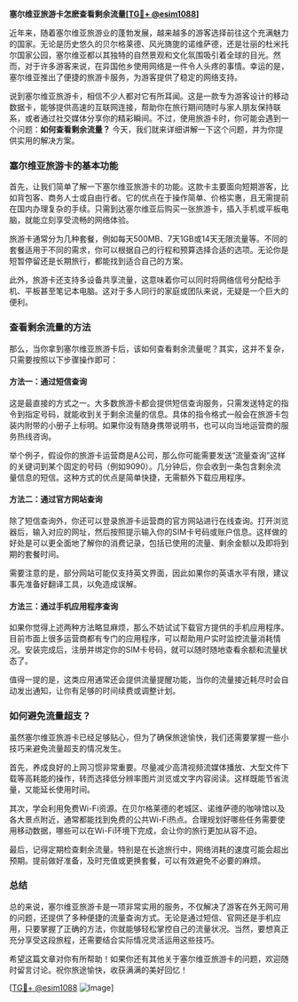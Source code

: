 **塞尔维亚旅游卡怎麽查看剩余流量[[TG💪+ @esim1088](https://t.me/s/esim1088)]**

近年来，随着塞尔维亚旅游业的蓬勃发展，越来越多的游客选择前往这个充满魅力的国家。无论是历史悠久的贝尔格莱德、风光旖旎的诺维萨德，还是壮丽的杜米托尔国家公园，塞尔维亚都以其独特的自然景观和文化氛围吸引着全球的目光。然而，对于许多游客来说，在异国他乡使用网络是一件令人头疼的事情。幸运的是，塞尔维亚推出了便捷的旅游卡服务，为游客提供了稳定的网络支持。

说到塞尔维亚旅游卡，相信不少人都对它有所耳闻。这是一款专为游客设计的移动数据卡，能够提供高速的互联网连接，帮助你在旅行期间随时与家人朋友保持联系，或者通过社交媒体分享你的精彩瞬间。不过，使用旅游卡时，你可能会遇到一个问题：**如何查看剩余流量？** 今天，我们就来详细讲解一下这个问题，并为你提供实用的解决方案。

### 塞尔维亚旅游卡的基本功能

首先，让我们简单了解一下塞尔维亚旅游卡的功能。这款卡主要面向短期游客，比如背包客、商务人士或自由行者。它的优点在于操作简单、价格实惠，且无需提前在国内办理复杂的手续。只需到达塞尔维亚后购买一张旅游卡，插入手机或平板电脑，就能立刻享受流畅的网络体验。

旅游卡通常分为几种套餐，例如每天500MB、7天1GB或14天无限流量等。不同的套餐适用于不同的需求，你可以根据自己的行程和预算选择合适的选项。无论你是短暂停留还是长期旅行，都能找到适合自己的方案。

此外，旅游卡还支持多设备共享流量，这意味着你可以同时将网络信号分配给手机、平板甚至笔记本电脑。这对于多人同行的家庭或团队来说，无疑是一个巨大的便利。

### 查看剩余流量的方法

那么，当你拿到塞尔维亚旅游卡后，该如何查看剩余流量呢？其实，这并不复杂，只需要按照以下步骤操作即可：

#### 方法一：通过短信查询

这是最直接的方式之一。大多数旅游卡都会提供短信查询服务，只需发送特定的指令到指定号码，就能收到关于剩余流量的信息。具体的指令格式一般会在旅游卡包装内附带的小册子上标明。如果你没有随身携带说明书，也可以向当地运营商的服务热线咨询。

举个例子，假设你的旅游卡运营商是A公司，那么你可能需要发送“流量查询”这样的关键词到某个固定的号码（例如9090）。几分钟后，你会收到一条包含剩余流量信息的短信。这种方式的优点是简单快捷，无需额外下载应用程序。

#### 方法二：通过官方网站查询

除了短信查询外，你还可以登录旅游卡运营商的官方网站进行在线查询。打开浏览器后，输入对应的网址，然后按照提示输入你的SIM卡号码或账户信息。这样做的好处是可以更全面地了解你的消费记录，包括已使用的流量、剩余金额以及即将到期的套餐时间。

需要注意的是，部分网站可能仅支持英文界面，因此如果你的英语水平有限，建议事先准备好翻译工具，以免造成误解。

#### 方法三：通过手机应用程序查询

如果你觉得上述两种方法略显麻烦，那么不妨试试下载官方提供的手机应用程序。目前市面上很多运营商都有专门的应用程序，可以帮助用户实时监控流量消耗情况。安装完成后，注册并绑定你的SIM卡号码，就可以随时随地查看余额和流量状态了。

值得一提的是，这类应用通常还会提供流量提醒功能，当你的流量接近耗尽时会自动发出通知，让你有足够的时间续费或调整计划。

### 如何避免流量超支？

虽然塞尔维亚旅游卡已经足够贴心，但为了确保旅途愉快，我们还需要掌握一些小技巧来避免流量超支的情况发生。

首先，养成良好的上网习惯非常重要。尽量减少高清视频流媒体播放、大型文件下载等高耗能的操作，转而选择低分辨率图片浏览或文字内容阅读。这样既能节省流量，又能延长使用时间。

其次，学会利用免费Wi-Fi资源。在贝尔格莱德的老城区、诺维萨德的咖啡馆以及各大景点附近，通常都能找到免费的公共Wi-Fi热点。合理规划好哪些任务需要使用移动数据，哪些可以在Wi-Fi环境下完成，会让你的旅行更加从容不迫。

最后，记得定期检查剩余流量。特别是在长途旅行中，网络消耗的速度可能会超出预期。提前做好准备，及时充值或更换套餐，可以有效避免不必要的麻烦。

### 总结

总的来说，塞尔维亚旅游卡是一项非常实用的服务，不仅解决了游客在外无网可用的问题，还提供了多种便捷的流量查询方式。无论是通过短信、官网还是手机应用，只要掌握了正确的方法，你就能够轻松掌控自己的流量状况。当然，要想真正充分享受这段旅程，还需要结合实际情况灵活运用这些技巧。

希望这篇文章对你有所帮助！如果你还有其他关于塞尔维亚旅游卡的问题，欢迎随时留言讨论。祝你旅途愉快，收获满满的美好回忆！

[[TG💪+ @esim1088](https://t.me/s/esim1088) ![Image](https://i.postimg.cc/4NQfJmqS/Snipaste-2025-05-13-00-14-12.png)]